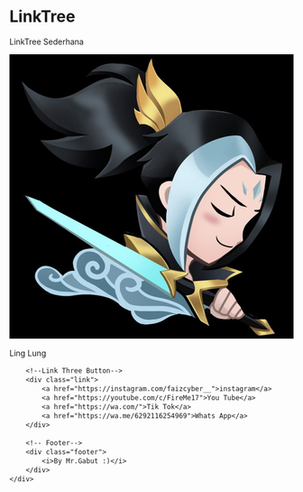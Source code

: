 # LinkTree
LinkTree Sederhana

<!DOCTYPE html>
<html lang="en">

<head>
    <meta charset="UTF-8">
    <meta http-equiv="X-UA-Compatible" content="IE=edge">
    <meta name="viewport" content="width=device-width, initial-scale=1.0">
    <link rel="stylesheet" href="style.css">
    <title>Salma Maulidia Putri</title>
</head>

<body>
    <div class="container">
        <!--Profile Picture-->
        <div class="profile">
            <img src="pp.jpg" alt="error image">
            <p>Ling Lung</p>
        </div>

        <!--Link Three Button-->
        <div class="link">
            <a href="https://instagram.com/faizcyber__">instagram</a>
            <a href="https://youtube.com/c/FireMe17">You Tube</a>
            <a href="https://wa.com/">Tik Tok</a>
            <a href="https://wa.me/6292116254969">Whats App</a>
        </div>

        <!-- Footer-->
        <div class="footer">
            <i>By Mr.Gabut :)</i>
        </div>
    </div>
</body>

</html>
